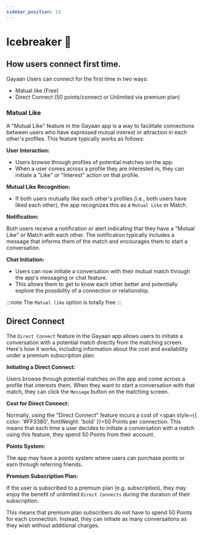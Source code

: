 ```yaml
---
sidebar_position: 13
---
```


# Icebreaker 🔗

## How users connect first time.

Gayaan Users can connect for the first time in two ways:
- Matual like (Free)
- Direct Connect (50 points/connect or Unlimited via premium plan)

### Matual Like
A "Mutual Like" feature in the Gayaan app is a way to facilitate connections between users who have expressed mutual interest or attraction in each other's profiles. This feature typically works as follows:

**User Interaction:**

- Users browse through profiles of potential matches on the app.
- When a user comes across a profile they are interested in, they can initiate a "Like" or "Interest" action on that profile.


**Mutual Like Recognition:**

- If both users mutually like each other's profiles (i.e., both users have liked each other), the app recognizes this as a `Mutual Like` or Match.


**Notification:**

Both users receive a notification or alert indicating that they have a "Mutual Like" or Match with each other.
The notification typically includes a message that informs them of the match and encourages them to start a conversation.


**Chat Initiation:**

- Users can now initiate a conversation with their mutual match through the app's messaging or chat feature.
- This allows them to get to know each other better and potentially explore the possibility of a connection or relationship.

:::note
The `Matual like` option is totally free
:::

## Direct Connect

The `Direct Connect` feature in the Gayaan app allows users to initiate a conversation with a potential match directly from the matching screen. Here's how it works, including information about the cost and availability under a premium subscription plan:

**Initiating a Direct Connect:**

Users browse through potential matches on the app and come across a profile that interests them.
When they want to start a conversation with that match, they can click the `Message` button on the matching screen.


**Cost for Direct Connect:**

Normally, using the "Direct Connect" feature incurs a cost of <span style={{ color: '#FF3380', fontWeight: 'bold' }}>50 Points per connection. </span> This means that each time a user decides to initiate a conversation with a match using this feature, they spend 50 Points from their account.



**Points System:**

The app may have a points system where users can purchase points or earn through referring friends.

**Premium Subscription Plan:**

If the user is subscribed to a premium plan (e.g. subscription), they may enjoy the benefit of unlimited `Direct Connects` during the duration of their subscription.

This means that premium plan subscribers do not have to spend   50 Points for each connection. Instead, they can initiate as many conversations as they wish without additional charges.






